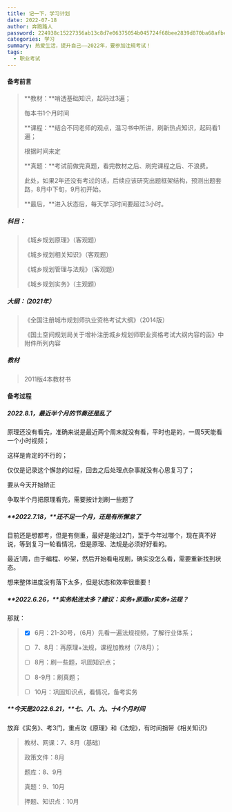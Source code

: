 ```yaml
---
title: 记一下，学习计划
date: 2022-07-18
author: 奔跑路人
password: 224938c15227356ab13c8d7e06375054b045724f68bee2839d870ba68afbe4e5
categories: 学习
summary: 热爱生活，提升自己——2022年，要参加注规考试！
tags:
  - 职业考试
---
```


#### 备考前言

> **教材：**啃透基础知识，起码过3遍；
>
> 每本书1个月时间
>
> **课程：**结合不同老师的观点，温习书中所讲，刷新热点知识，起码看1遍；
>
> 根据时间来定
>
> **真题：**考试前做完真题，看完教材之后、刷完课程之后、不浪费。
>
> 此处，如果2年还没有考过的话，后续应该研究出题框架结构，预测出题套路，8月中下旬，9月初开始。
>
> **最后，**进入状态后，每天学习时间要超过3小时。

##### **科目：**

> 《城乡规划原理》（客观题）
>
> 《城乡规划相关知识》（客观题）
>
> 《城乡规划管理与法规》（客观题）
>
> 《城乡规划实务》（主观题）

 

##### 大纲：（2021年）

> 《全国注册城市规划师执业资格考试大纲》（2014版）
>
> 《国土空间规划局关于增补注册城乡规划师职业资格考试大纲内容的函》中附件所列内容

##### 教材

> 2011版4本教材书



#### 备考过程

##### 2022.8.1，最近半个月的节奏还是乱了

原理还没有看完，准确来说是最近两个周末就没有看，平时也是的，一周5天能看一个小时视频；

这样是肯定的不行的；

仅仅是记录这个懈怠的过程，回去之后处理点杂事就没有心思复习了；

要从今天开始矫正

争取半个月把原理看完，需要按计划刷一些题了



##### **2022.7.18，**还不足一个月，还是有所懈怠了

目前还是想都考，但是有侧重，最好是能过2门，至于今年过哪个，现在真不好说，等到复习一轮看情况，但是原理、法规是必须好好看的。

最近1周，由于编程、吵架，然后开始看电视剧，确实没怎么看，需要重新找到状态。

想来整体进度没有落下太多，但是状态和效率很重要！



##### **2022.6.26，**实务粘连太多？建议：实务+原理or实务+法规？

那就：

> - [x]  6月：21-30号，（6月）先看一遍法规视频，了解行业体系；
>
> - [ ] 7、8月：再原理+法规，课程加教材（7/8月）；
>
> - [ ] 8月：刷一些题，巩固知识点；
>
> - [ ] 8-9月：刷真题；
>
> - [ ] 10月：巩固知识点，看情况，备考实务



##### **今天是2022.6.21，**七、八、九、十4个月时间

放弃《实务》、考3门，重点攻《原理》和《法规》，有时间捎带《相关知识》

> 教材、网课：7、8月（基础）
>
> 政策文件：8月
>
> 题库：8、9月
>
> 真题：9、10月
>
> 押题、知识点：10月
